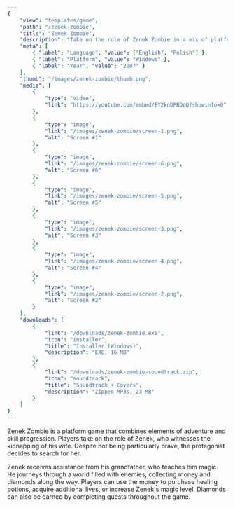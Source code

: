 ```yaml
---
{
    "view": "templates/game",
    "path": "/zenek-zombie",
    "title": "Zenek Zombie",
    "description": "Take on the role of Zenek Zombie in a mix of platforming and RPG adventure as you embark on a quest to rescue your kidnapped wife.",
    "meta": [
        { "label": "Language", "value": ["English", "Polish"] },
        { "label": "Platform", "value": "Windows" },
        { "label": "Year", "value": "2007" }
    ],
    "thumb": "/images/zenek-zombie/thumb.png",
    "media": [
        {
            "type": "video",
            "link": "https://youtube.com/embed/EY2knDPBDaQ?showinfo=0"
        },
        {
            "type": "image",
            "link": "/images/zenek-zombie/screen-1.png",
            "alt": "Screen #1"
        },
        {
            "type": "image",
            "link": "/images/zenek-zombie/screen-6.png",
            "alt": "Screen #6"
        },
        {
            "type": "image",
            "link": "/images/zenek-zombie/screen-5.png",
            "alt": "Screen #5"
        },
        {
            "type": "image",
            "link": "/images/zenek-zombie/screen-3.png",
            "alt": "Screen #3"
        },
        {
            "type": "image",
            "link": "/images/zenek-zombie/screen-4.png",
            "alt": "Screen #4"
        },
        {
            "type": "image",
            "link": "/images/zenek-zombie/screen-2.png",
            "alt": "Screen #2"
        }
    ],
    "downloads": [
        {
            "link": "/downloads/zenek-zombie.exe",
            "icon": "installer",
            "title": "Installer (Windows)",
            "description": "EXE, 16 MB"
        },
        {
            "link": "/downloads/zenek-zombie-soundtrack.zip",
            "icon": "soundtrack",
            "title": "Soundtrack + Covers",
            "description": "Zipped MP3s, 23 MB"
        }
    ]
}
---
```


Zenek Zombie is a platform game that combines elements of adventure and skill progression. Players take on the role of Zenek, who witnesses the kidnapping of his wife. Despite not being particularly brave, the protagonist decides to search for her.

Zenek receives assistance from his grandfather, who teaches him magic. He journeys through a world filled with enemies, collecting money and diamonds along the way. Players can use the money to purchase healing potions, acquire additional lives, or increase Zenek's magic level. Diamonds can also be earned by completing quests throughout the game.
